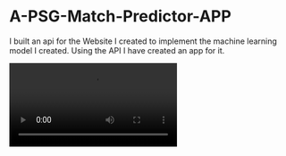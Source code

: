 # A-PSG-Match-Predictor-APP
 I built an api for the Website I created to implement the machine learning model I created. Using the API I have created an app for it.

![alt](https://github.com/Jayyy123/A-PSG-Match-Predictor-APP/blob/main/Project%20Images/Splash%20screen%20%2B%20landing%20page.mov)
